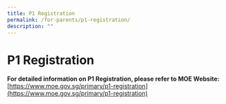 ```yaml
---
title: P1 Registration
permalink: /for-parents/p1-registration/
description: ""
---
```

# **P1 Registration**

**For detailed information on P1 Registration, please refer to MOE Website:**
[https://www.moe.gov.sg/primary/p1-registration](https://www.moe.gov.sg/primary/p1-registration)
